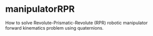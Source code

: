 manipulatorRPR
==============

How to solve Revolute-Prismatic-Revolute (RPR) robotic manipulator forward kinematics problem using quaternions.
